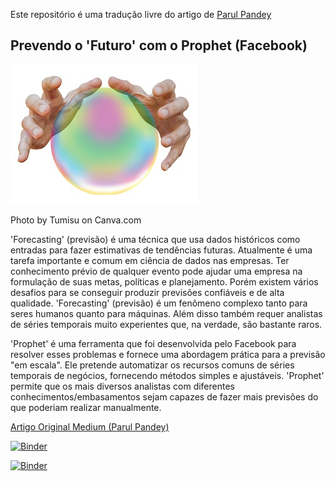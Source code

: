 Este repositório é uma tradução livre do artigo de [Parul Pandey](https://medium.com/@parulnith/predicting-the-future-with-facebook-s-prophet-bdfe11af10ff)


## Prevendo o 'Futuro' com o Prophet (Facebook)

![](https://github.com/leodenale/Prevendo-o-Futuro-com-Prophet/blob/master/image/image1.jpg)

Photo by Tumisu on Canva.com

'Forecasting' (previsão) é uma técnica que usa dados históricos como entradas para fazer estimativas de tendências futuras. Atualmente é uma tarefa importante e comum em ciência de dados nas empresas. Ter conhecimento prévio de qualquer evento pode ajudar uma empresa na formulação de suas metas, políticas e planejamento. Porém existem vários desafios para se conseguir produzir previsões confiáveis e de alta qualidade. 'Forecasting' (previsão) é um fenômeno complexo tanto para seres humanos quanto para máquinas. Além disso também requer analistas de séries temporais muito experientes que, na verdade, são bastante raros.

'Prophet' é uma ferramenta que foi desenvolvida pelo Facebook para resolver esses problemas e fornece uma abordagem prática para a previsão "em escala". Ele pretende automatizar os recursos comuns de séries temporais de negócios, fornecendo métodos simples e ajustáveis. 'Prophet' permite que os mais diversos analistas com diferentes conhecimentos/embasamentos sejam capazes de fazer mais previsões do que poderiam realizar manualmente.

[Artigo Original Medium (Parul Pandey)](https://medium.com/@parulnith/predicting-the-future-with-facebook-s-prophet-bdfe11af10ff)


[![Binder](https://mybinder.org/badge_logo.svg)](https://mybinder.org/v2/gh/leodenale/Prevendo-o-Futuro-com-Prophet/master)

[![Binder](https://mybinder.org/badge_logo.svg)](https://mybinder.org/v2/gh/leodenale/Prevendo-o-Futuro-com-Prophet/master?filepath=Prevendo-o-Futuro-com-Prophet.ipynb)


